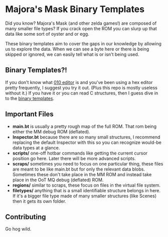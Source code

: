 # Majora's Mask Binary Templates
Did you know? Majora's Mask (and other zelda games!) are composed of many smaller file types?
If you crack open the ROM you can slurp up that data like some sort of oyster and or egg.

These binary templates aim to cover the gaps in our knowledge by allowing us to explore the data.
When we can see a byte here or there is being skipped or ignored, we can easily tell what is or isn't being used.

## Binary Templates?!
If you don't know what [010 editor](http://www.sweetscape.com/010editor/) is and you've been using a hex editor pretty frequently,
I suggest you try it out. (Plus this repo is mostly useless without it.) If you have it or you can read C structures,
then I guess dive in to the [binary templates](http://www.sweetscape.com/010editor/templates.html).

## Important Files
* **main.bt** is usually a pretty rough map of the full ROM. That rom being either the MM debug ROM (deflated).
* **Inspector.bt** because there are so many small structures, I recommend replacing the default Inspector with this so you can recognize would-be data types at a glance.
* **scripts/** one-off hotbar commands like getting the current cursor position go here. Later there will be more advanced scripts.
* **scraps/** sometimes you need to focus on one particular thing, these files are meant to be like main.bt but for only the relevant data blobs. Sometimes these don't take place in the MM ROM and instead take place in the OoT MQ debug (deflated) ROM.
* **regions/** similar to scraps, these focus on files in the virtual file system.
* **filetypes/** anything that is a small identifiable structure belongs in here. If it's a bigger file type made of many smaller structures (like Scenes) then it gets its own folder.

## Contributing
Go hog wild.